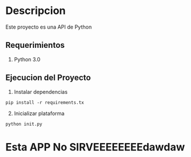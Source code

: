 # Descripcion

Este proyecto es una API de Python 


## Requerimientos
1. Python 3.0

## Ejecucion del Proyecto

1. Instalar dependencias
``` 
pip install -r requirements.tx 
```
2. Inicializar plataforma
```
python init.py
```

# Esta APP No SIRVEEEEEEEEdawdaw